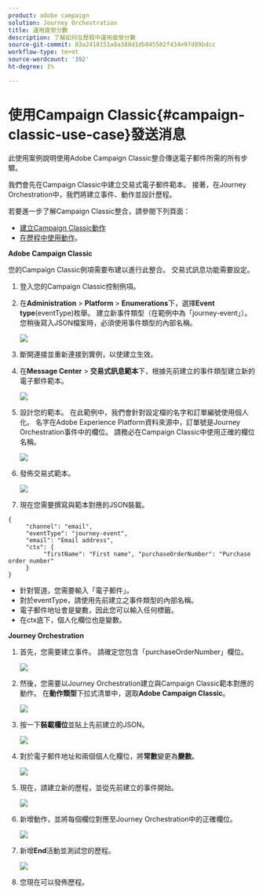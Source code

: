 ```yaml
---
product: adobe campaign
solution: Journey Orchestration
title: 運用疲勞分數
description: 了解如何在歷程中運用疲勞分數
source-git-commit: 83a2410151a8a388d1db845502f434e97d89bdcc
workflow-type: tm+mt
source-wordcount: '392'
ht-degree: 1%

---
```



# 使用Campaign Classic{#campaign-classic-use-case}發送消息

此使用案例說明使用Adobe Campaign Classic整合傳送電子郵件所需的所有步驟。

我們會先在Campaign Classic中建立交易式電子郵件範本。 接著，在Journey Orchestration中，我們將建立事件、動作並設計歷程。

若要進一步了解Campaign Classic整合，請參閱下列頁面：

* [建立Campaign Classic動作](../action/acc-action.md)
* [在歷程中使用動作](../building-journeys/using-adobe-campaign-classic.md)。

**Adobe Campaign Classic**

您的Campaign Classic例項需要布建以進行此整合。 交易式訊息功能需要設定。

1. 登入您的Campaign Classic控制例項。

1. 在&#x200B;**Administration** > **Platform** > **Enumerations**&#x200B;下，選擇&#x200B;**Event type**(eventType)枚舉。 建立新事件類型（在範例中為「journey-event」）。 您稍後寫入JSON檔案時，必須使用事件類型的內部名稱。

   ![](../assets/accintegration-uc-1.png)

1. 斷開連接並重新連接到實例，以使建立生效。

1. 在&#x200B;**Message Center** > **交易式訊息範本**&#x200B;下，根據先前建立的事件類型建立新的電子郵件範本。

   ![](../assets/accintegration-uc-2.png)

1. 設計您的範本。 在此範例中，我們會針對設定檔的名字和訂單編號使用個人化。 名字在Adobe Experience Platform資料來源中，訂單號是Journey Orchestration事件中的欄位。 請務必在Campaign Classic中使用正確的欄位名稱。

   ![](../assets/accintegration-uc-3.png)

1. 發佈交易式範本。

   ![](../assets/accintegration-uc-4.png)

1. 現在您需要撰寫與範本對應的JSON裝載。

```
{
     "channel": "email",
     "eventType": "journey-event",
     "email": "Email address",
     "ctx": {
          "firstName": "First name", "purchaseOrderNumber": "Purchase order number"
     }
}
```

* 針對管道，您需要輸入「電子郵件」。
* 對於eventType，請使用先前建立之事件類型的內部名稱。
* 電子郵件地址會是變數，因此您可以輸入任何標籤。
* 在ctx底下，個人化欄位也是變數。

**Journey Orchestration**

1. 首先，您需要建立事件。 請確定您包含「purchaseOrderNumber」欄位。

   ![](../assets/accintegration-uc-5.png)

1. 然後，您需要以Journey Orchestration建立與Campaign Classic範本對應的動作。 在&#x200B;**動作類型**&#x200B;下拉式清單中，選取&#x200B;**Adobe Campaign Classic**。

   ![](../assets/accintegration-uc-6.png)

1. 按一下&#x200B;**裝載欄位**&#x200B;並貼上先前建立的JSON。

   ![](../assets/accintegration-uc-7.png)

1. 對於電子郵件地址和兩個個人化欄位，將&#x200B;**常數**&#x200B;變更為&#x200B;**變數**。

   ![](../assets/accintegration-uc-8.png)

1. 現在，請建立新的歷程，並從先前建立的事件開始。

   ![](../assets/accintegration-uc-9.png)

1. 新增動作，並將每個欄位對應至Journey Orchestration中的正確欄位。

   ![](../assets/accintegration-uc-10.png)

1. 新增&#x200B;**End**&#x200B;活動並測試您的歷程。

   ![](../assets/accintegration-uc-11.png)

1. 您現在可以發佈歷程。
